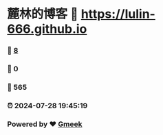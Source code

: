 # 麓林的博客 :link: https://lulin-666.github.io 
### :page_facing_up: [8](https://lulin-666.github.io/tag.html) 
### :speech_balloon: 0 
### :hibiscus: 565 
### :alarm_clock: 2024-07-28 19:45:19 
### Powered by :heart: [Gmeek](https://github.com/Meekdai/Gmeek)
